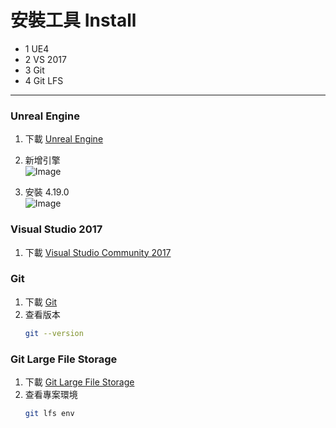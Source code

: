 # 安裝工具 Install

<div class="breadcrumbs">
  <div class="inner">
    <ul class="cf">
      <li>
        <a>
          <span>1</span>
          <span>UE4</span>
        </a>
      </li>
      <li>
        <a>
          <span>2</span>
          <span>VS 2017</span>
        </a>
      </li>
      <li>
        <a>
          <span>3</span>
          <span>Git</span>
        </a>
      </li>
      <li>
        <a>
          <span>4</span>
          <span>Git LFS</span>
        </a>
      </li>
    </ul>
  </div>
</div>

<hr>

### Unreal Engine

1. 下載 [Unreal Engine](https://www.unrealengine.com/download)

2. 新增引擎  
    ![Image](https://i.imgur.com/fsEOCi3.png)
    
3. 安裝 4.19.0  
    ![Image](https://i.imgur.com/PGoIbjO.png)

### Visual Studio 2017 

1. 下載 [Visual Studio Community 2017](https://imagine.microsoft.com/zh-tw/Catalog/Product/530)

### Git

1. 下載 [Git](https://git-scm.com/download/win)
2. 查看版本
    ```bash
    git --version
    ```

### Git Large File Storage 

1. 下載 [Git Large File Storage](https://git-lfs.github.com/)
2. 查看專案環境
    ```bash
    git lfs env
    ```